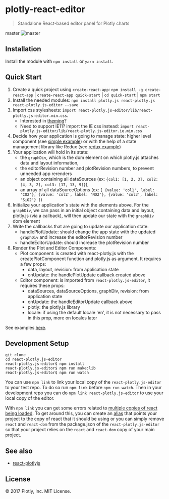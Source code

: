 # plotly-react-editor

> Standalone React-based editor panel for Plotly charts

master
![master](https://circleci.com/gh/plotly/react-plotly.js-editor/tree/master.svg?style=svg&circle-token=df4574e01732846dba81d800d062be5f0fef5641)

## Installation

Install the module with `npm install` or `yarn install`.

## Quick Start

1. Create a quick project using `create-react-app`: `npm install -g create-react-app` | `create-react-app quick-start` | `cd quick-start` | `npm start`
2. Install the needed modules: `npm install plotly.js react-plotly.js react-plotly.js-editor --save`
3. Import css stylesheets: `import react-plotly.js-editor/lib/react-plotly.js-editor.min.css`.
   * Interested in [theming](https://github.com/plotly/react-plotly.js-editor/tree/master/THEMING.md)?
   * Need to support IE11? import the IE css instead: `import react-plotly.js-editor/lib/react-plotly.js-editor.ie.min.css`
4. Decide how your application is going to manage state: higher level component
   (see
   [simple example](https://github.com/plotly/react-plotly.js-editor/tree/master/examples/simple))
   or with the help of a state management library like Redux (see
   [redux example](https://github.com/plotly/react-plotly.js-editor/tree/master/examples/redux))
5. Your application will hold in its state:
   * the `graphDiv`, which is the dom element on which plotly.js attaches data
     and layout information,
   * the editorRevision number and plotRevision numbers, to prevent unneeded app
     rerenders
   * an object containing all dataSources (ex: `{col1: [1, 2, 3], col2: [4, 3, 2], col3: [17, 13, 9]}`),
   * an array of all dataSourceOptions (ex: `[ {value: 'col1', label: 'CO2'}, {value: 'col2', label: 'NO2'}, {value: 'col3', label: 'SiO2'} ]`)
6. Initialize your application's state with the elements above. For the
   `graphDiv`, we can pass in an initial object containing data and layout,
   plotly.js (via a callback), will then update our state with the `graphDiv`
   dom element
7. Write the callbacks that are going to update our application state:
   * handlePlotUpdate: should change the app state with the updated `graphDiv`
     and increase the editorRevision number
   * handleEditorUpdate: should increase the plotRevision number
8. Render the Plot and Editor Components:
   * Plot component: is created with react-plotly.js with the
     createPlotComponent function and plotly.js as argument. It requires a few
     props:
     * data, layout, revision: from application state
     * onUpdate: the handlePlotUpdate callback created above
   * Editor component: is imported from `react-plotly.js-editor`, it requires
     these props:
     * dataSources, dataSourceOptions, graphDiv, revision: from application
       state
     * onUpdate: the handleEditorUpdate callback above
     * plotly: the plotly.js library
     * locale: if using the default locale 'en', it is not necessary to pass in
       this prop, more on locales later

See examples
[here](https://github.com/plotly/react-plotly.js-editor/tree/master/examples).

## Development Setup

```
git clone
cd react-plotly.js-editor
react-plotly.js-editor$ npm install
react-plotly.js-editor$ npm run make:lib
react-plotly.js-editor$ npm run watch
```

You can use `npm link` to link your local copy of the `react-plotly.js-editor`
to your test repo. To do so run `npm link` before `npm run watch`. Then in your
development repo you can do `npm link react-plotly.js-editor` to use your local
copy of the editor.

With `npm link` you can get some errors related to
[multiple copies of react being loaded](https://github.com/facebookincubator/create-react-app/issues/1107).
To get around this, you can create an
[alias](https://github.com/facebookincubator/create-react-app/issues/393) that
points your project to the copy of react that it should be using or you can
simply remove `react` and `react-dom` from the package.json of the
`react-plotly.js-editor` so that your project relies on the `react` and
`react-dom` copy of your main project.

## See also

* [react-plotlyjs](https://github.com/plotly/react-plotly.js)

## License

&copy; 2017 Plotly, Inc. MIT License.
